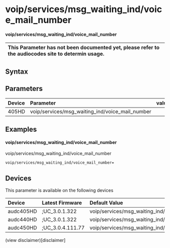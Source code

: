 ﻿---
description: voip/services/msg_waiting_ind/voice_mail_number
search: false
---

# voip/services/msg_waiting_ind/voice_mail_number

#### voip/services/msg_waiting_ind/voice_mail_number


| This Parameter has not been documented yet, please refer to the audiocodes site to determin usage.  | 
| :--- |

## Syntax

## Parameters
|Device|Parameter|value|Description|
|:---|:---|:---|:---|
| 405HD | voip/services/msg_waiting_ind/voice_mail_number |  |  |

## Examples
#### voip/services/msg_waiting_ind/voice_mail_number

voip/services/msg_waiting_ind/voice_mail_number

```
voip/services/msg_waiting_ind/voice_mail_number=
```

## Devices
This parameter is available on the following devices

| Device | Latest Firmware | Default Value |
|:---|:---|:---|
| audc405HD | ;UC_3.0.1.322 | voip/services/msg_waiting_ind/voice_mail_number= 
| audc440HD | ;UC_3.0.1.322 | voip/services/msg_waiting_ind/voice_mail_number= 
| audc450HD | ;UC_3.0.4.111.77 | voip/services/msg_waiting_ind/voice_mail_number= 

(view disclaimer)[disclaimer]
